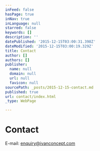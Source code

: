```yaml
---
inFeed: false
hasPage: true
inNav: true
inLanguage: null
starred: false
keywords: []
description: ''
datePublished: '2015-12-15T03:00:31.398Z'
dateModified: '2015-12-15T03:00:19.329Z'
title: Contact
author: []
authors: []
publisher:
  name: null
  domain: null
  url: null
  favicon: null
sourcePath: _posts/2015-12-15-contact.md
published: true
url: contact/index.html
_type: WebPage

---
```

# Contact

E-mail: enquiry@ivanconcept.com